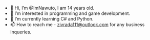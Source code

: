 - 👋 Hi, I’m @ImNawuto, I am 14 years old.
- 👀 I’m interested in programming and game development.
- 🌱 I’m currently learning C# and Python.
- 📫 How to reach me - zivrada111@outlook.com for any business inqueries.

<!---
ImNawuto/ImNawuto is a ✨ special ✨ repository because its `README.md` (this file) appears on your GitHub profile.
You can click the Preview link to take a look at your changes.
--->
